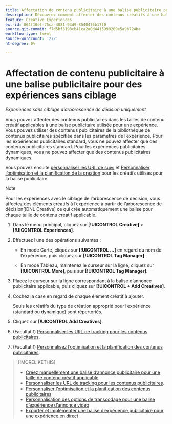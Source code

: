 ```yaml
---
title: Affectation de contenu publicitaire à une balise publicitaire pour des expériences sans ciblage
description: Découvrez comment affecter des contenus créatifs à une balise d’annonce publicitaire pour une taille de contenu créatif spécifique.
feature: Creative Experiences
exl-id: 864f10ef-75ca-4081-93d9-8540476b17f0
source-git-commit: f7d5bf3193cb41ca2a0d4415998209e5a9b724ba
workflow-type: tm+mt
source-wordcount: '272'
ht-degree: 0%

---
```


# Affectation de contenu publicitaire à une balise publicitaire pour des expériences sans ciblage

*Expériences sans ciblage d’arborescence de décision uniquement*

Vous pouvez affecter des contenus publicitaires dans les tailles de contenu créatif applicables à une balise publicitaire utilisée pour une expérience. Vous pouvez utiliser des contenus publicitaires de la bibliothèque de contenus publicitaires spécifiée dans les paramètres de l’expérience. Pour les expériences publicitaires standard, vous ne pouvez affecter que des contenus publicitaires standard. Pour les expériences publicitaires dynamiques, vous ne pouvez affecter que des contenus publicitaires dynamiques.<!-- Clarify what this does. It adds the image to the experience, but how does optimization work with multiple ad tags? -->

Vous pouvez ensuite [personnaliser les URL de suivi](experience-tracking-urls-no-targeting.md) et [Personnaliser l’optimisation et la planification de la création](experience-optimization-scheduling-no-targeting.md) pour les créatifs utilisés pour la balise publicitaire.

>[!NOTE]
>
>Pour les expériences avec le ciblage de l’arborescence de décision, vous affectez des éléments créatifs à l’expérience à partir de l’arborescence de décision[!DNL Creative] ce qui crée automatiquement une balise pour chaque taille de contenu créatif applicable.

1. Dans le menu principal, cliquez sur **[!UICONTROL Creative]** > **[!UICONTROL Experiences]**.

1. Effectuez l’une des opérations suivantes :

   * En mode Carte, cliquez sur **[!UICONTROL ...]** en regard du nom de l’expérience, puis cliquez sur **[!UICONTROL Tag Manager]**.

   * En mode Tableau, maintenez le curseur sur la ligne, cliquez sur **[!UICONTROL More]**, puis sur **[!UICONTROL Tag Manager]**.

1. Placez le curseur sur la ligne correspondant à la balise d’annonce publicitaire applicable, puis cliquez sur **[!UICONTROL + Add Creatives]**. <!-- Tag Manager has only a list view, but no card view, as of 2/2. -->

1. Cochez la case en regard de chaque élément créatif à ajouter.

   Seuls les créatifs du type de création approprié pour l’expérience (standard ou dynamique) sont répertoriés.

1. Cliquez sur **[!UICONTROL Add Creatives]**.

1. (Facultatif) [Personnaliser les URL de tracking pour les contenus publicitaires](experience-tracking-urls-no-targeting.md).

1. (Facultatif) [Personnalisez l’optimisation et la planification des contenus publicitaires](experience-optimization-scheduling-no-targeting.md).

>[!MORELIKETHIS]
>* [Créez manuellement une balise d’annonce publicitaire pour une taille de contenu créatif applicable](experience-tag-create-manually.md)
>* [Personnaliser les URL de tracking pour les contenus publicitaires](experience-tracking-urls-no-targeting.md).
>* [Personnaliser l’optimisation et la planification des contenus publicitaires](experience-optimization-scheduling-no-targeting.md)
>* [Personnalisation des options de transcodage pour une balise d’expérience d’annonce vidéo](experience-tag-video-transcoding.md)
>* [Exporter et implémenter une balise d’expérience publicitaire pour une expérience en direct](experience-tag-export.md)
